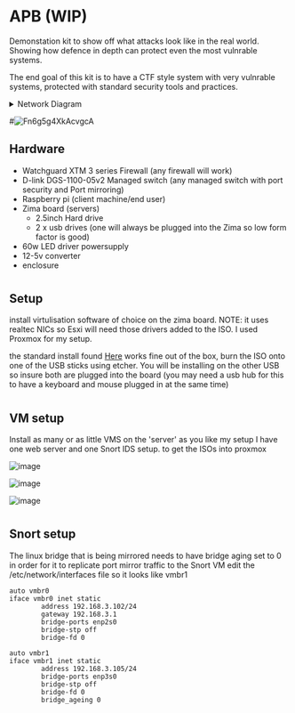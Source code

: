 # APB  (WIP)
Demonstation kit to show off what attacks look like in the real world.
Showing how defence in depth can protect even the most vulnrable systems.

The end goal of this kit is to have a CTF style system with very vulnrable systems, protected with standard security tools and practices.

<details>
  <summary>Network Diagram</summary>
  
 ![hacking network diagram ](https://user-images.githubusercontent.com/60553334/216385244-c5af2751-6c19-4675-a241-33885f7d8316.jpg)
  
</details>



#![Fn6g5g4XkAcvgcA](https://user-images.githubusercontent.com/60553334/216354675-4ebf7396-db57-480d-99fe-59a0bb8385a7.jpg)


## Hardware

- Watchguard XTM 3 series Firewall (any firewall will work)
- D-link DGS-1100-05v2 Managed switch (any managed switch with port security and Port mirroring)
- Raspberry pi (client machine/end user)
- Zima board (servers)
  - 2.5inch Hard drive 
  - 2 x usb drives (one will always be plugged into the Zima so low form factor is good)
- 60w LED driver powersupply
- 12-5v converter
- enclosure



#

## Setup

install virtulisation software of choice on the zima board. NOTE: it uses realtec NICs so Esxi will need those drivers added to the ISO. 
I used Proxmox for my setup. 

the standard install found [Here](https://www.proxmox.com/en/proxmox-ve/get-started) works fine out of the box, burn the ISO onto one of the USB sticks using etcher. You will be installing on the other USB so insure both are plugged into the board (you may need a usb hub for this to have a keyboard and mouse plugged in at the same time)

#


## VM setup 

Install as many or as little VMS on the 'server' as you like my setup I have one web server and one Snort IDS setup. to get the ISOs into proxmox 


![image](https://user-images.githubusercontent.com/60553334/211364950-ecf786ad-eb07-4bfa-be70-400814f63ade.png)

![image](https://user-images.githubusercontent.com/60553334/211365097-6cee5574-2416-4eb6-bfb7-d85b64563941.png)

![image](https://user-images.githubusercontent.com/60553334/211365259-f5e40b50-8a12-42f4-9d57-468dab35b5e8.png)




#

## Snort setup 



The linux bridge that is being mirrored needs to have bridge aging set to 0 in order for it to replicate port mirror traffic to the Snort VM
edit the /etc/network/interfaces file so it looks like vmbr1 
```
auto vmbr0
iface vmbr0 inet static
        address 192.168.3.102/24
        gateway 192.168.3.1
        bridge-ports enp2s0
        bridge-stp off
        bridge-fd 0

auto vmbr1
iface vmbr1 inet static
        address 192.168.3.105/24
        bridge-ports enp3s0
        bridge-stp off
        bridge-fd 0
        bridge_ageing 0

```

